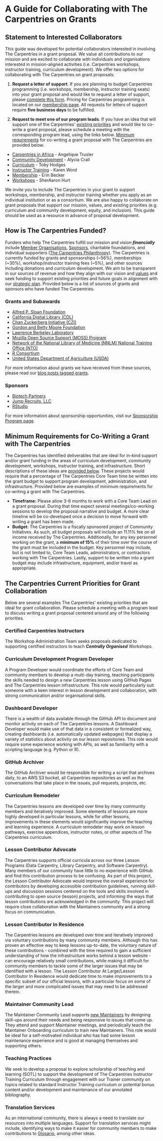 # A Guide for Collaborating with The Carpentries on Grants

## Statement to Interested Collaborators
This guide was developed for potential collaborators interested in involving The Carpentries in a grant proposal. We value all contributions to our mission and are excited to collaborate with individuals and organisations interested in mission-aligned activities (i.e. Carpentries workshops, instructor training, curriculum development). We offer two options for collaborating with The Carpentries on grant proposals:

1. **Request a letter of support**. If you are planning to budget Carpentries programming (i.e. workshops, membership, instructor training seats) into your grant proposal and would like to request a letter of support, please [complete this form](https://carpentries.typeform.com/to/oK25vSPE). Pricing for Carpentries programming is located on our [membership page](https://carpentries.org/membership/). All requests for letters of support require **five business days** to be fulfilled.

2. **Request to meet one of our program leads**. If you have an idea that will support one of the Carpentries' [existing priorities](https://docs.google.com/document/d/1-08lXysNEDc0lka0UB6cwToTq7XKi79lgZVMQhOcGZo/edit#heading=h.8zvh9pqeogxv) and would like to co-write a grant proposal, please schedule a meeting with the corresponding program lead, using the links below. [Minimum requirements](https://docs.google.com/document/d/1-08lXysNEDc0lka0UB6cwToTq7XKi79lgZVMQhOcGZo/edit#heading=h.ucwcxk7d18gv) for co-writing a grant proposal with The Carpentries are provided below.
  - [Carpentries in Africa](https://calendly.com/angelique_v) - Angelique Trusler
  - [Community Development](https://calendly.com/alycia-carpentries) - Alycia Crall
  - [Curriculum](https://calendly.com/tobyhodges) - Toby Hodges
  - [Instructor Training](https://calendly.com/karenword) - Karen Word
  - [Membership](https://calendly.com/ebecker-1) - Erin Becker
  - [Workshops](https://calendly.com/sheraaron/) - SherAaron Hurt

We invite you to include The Carpentries in your grant to support workshops, membership, and instructor training whether you apply as an individual institution or as a consortium. We are also happy to collaborate on grant proposals that support our mission, values, and existing priorities (e.g. curriculum and community development, equity, and inclusion). This guide should be used as a resource in advance of proposal development.

## How is The Carpentries Funded?
Funders who help The Carpentries fulfill our mission and vision _**financially**_ include [Member Organisations](https://carpentries.org/members/), [Sponsors](https://carpentries.org/sponsorship/), charitable foundations, and individual supporters ([The Carpentries Philanthropy](https://carpentries.us14.list-manage.com/subscribe?u=46d7513c798c6bd41e5f58f4a&id=33f76196ac)). The Carpentries is currently funded by grants and sponsorships (~56%), memberships (~30%), workshop/instructor training fees (~5%), and other sources including donations and curriculum development. We aim to be transparent in our sources of revenue and how they align with our vision and [values](https://carpentries.org/values/) and seek funding to support existing priorities and future goals in alignment with our [strategic plan](https://carpentries.org/strategic-plan/). Provided below is a list of sources of grants and sponsors who have funded The Carpentries.

### Grants and Subawards
- [Alfred P. Sloan Foundation](https://sloan.org/)
- [California Digital Library (CDL)](https://cdlib.org/)
- [Chan Zuckerberg Initiative (CZI)](https://chanzuckerberg.com/)
- [Gordon and Betty Moore Foundation](https://www.moore.org/)
- [Lawrence Berkeley Laboratory](https://carpentries.org/supporters/)
- [Mozilla Open Source Support (MOSS) Program](https://www.mozilla.org/en-US/moss/)
- [Network of the National Library of Medicine (NNLM) National Training Office (NTO)](https://nnlm.gov/about/offices/nto)
- [R Consortium](https://www.r-consortium.org/)
- [United States Department of Agriculture (USDA)](https://carpentries.org/supporters/)

For more information about grants we have received from these sources, please read our [blog posts tagged grants](https://carpentries.org/posts-by-tags/#blog-tag-grants).

### Sponsors
- [Biotech Partners](http://www.biotechpartners.org/)
- [Jump Recruits, LLC](https://jumprecruits.com/)
- [RStudio](https://rstudio.com/)

For more information about sponsorship opportunities, visit our [Sponsorship Program page](https://carpentries.org/sponsorship/).

## Minimum Requirements for Co-Writing a Grant with The Carpentries
The Carpentries has identified deliverables that are ideal for in-kind support and/or grant funding in the areas of curriculum development, community development, workshops, instructor training, and infrastructure. Short descriptions of these ideas are [provided below](https://docs.google.com/document/d/1-08lXysNEDc0lka0UB6cwToTq7XKi79lgZVMQhOcGZo/edit#heading=h.8zvh9pqeogxv). These projects would require that a percentage of The Carpentries Core Team time be written into the grant budget to support program development, administration, and infrastructure. Provided below are examples of minimum requirements for co-writing a grant with The Carpentries.

- **Timeframe:** Please allow 3-6 months to work with a Core Team Lead on a grant proposal. During that time expect several meetings/co-working sessions to develop the proposal narrative and budget. A more clear timeline will be co-developed once a decision to move forward with writing a grant has been made.
- **Budget:** The Carpentries is a fiscally sponsored project of Community Initiatives. As such, all budget proposals will include an 11.11% fee on all income received by The Carpentries. Additionally, for any key personnel working on the grant, a **minimum of 15%** of their time over the course of the grant must be included in the budget. Key personnel may include, but is not limited to, Core Team Leads, administrators, or contractors working with The Carpentries. Lastly, support to be written into a grant budget may include infrastructure, equipment, and/or travel as appropriate.

## The Carpentries Current Priorities for Grant Collaboration
Below are several examples The Carpentries' existing priorities that are ideal for grant collaboration. Please schedule a meeting with a program lead to discuss writing a grant proposal centered around any of the following priorities.

### Certified Carpentries Instructors
The Workshop Administration Team seeks proposals dedicated to supporting certified instructors to teach _**Centrally Organised**_ Workshops.

### Curriculum Development Program Developer
A Program Developer would coordinate the efforts of Core Team and community members to develop a multi-day training, teaching participants the skills needed to design a new Carpentries lesson using GitHub Pages and The Carpentries lesson infrastructure. This role would particularly suit someone with a keen interest in lesson development and collaboration, with strong communication and/or organisational skills.

### Dashboard Developer
There is a wealth of data available through the GitHub API to document and monitor activity on each of The Carpentries lessons. A Dashboard Developer would make use of that data in a consistent or formalized way, creating dashboards (i.e. automatically updated webpages) that display a variety of statistics about activity on our lesson repositories. This role would require some experience working with APIs, as well as familiarity with a scripting language (e.g. Python or R).

### GitHub Archiver
The GitHub Archiver would be responsible for writing a script that archives daily, to an AWS S3 bucket, all Carpentries repositories as well as the conversations that take place in the issues, pull requests, projects, etc.

### Curriculum Remodeler
The Carpentries lessons are developed over time by many community members and iteratively improved. Some elements of lessons are more highly developed in particular lessons, while for other lessons, improvements in these elements would significantly improve the teaching and learning experience. A curriculum remodeler may work on lesson pathways, exercise appendices, instructor notes, or other aspects of The Carpentries curriculum.

### Lesson Contributor Advocate
The Carpentries supports official curricula across our three Lesson Programs (Data Carpentry, Library Carpentry, and Software Carpentry). Many members of our community have little to no experience with GitHub and find this contribution process to be confusing. As part of this project, the Lesson Contributor Advocate would improve the overall experience for contributors by developing accessible contribution guidelines, running skill-ups and discussion sessions centered on the tools and skills involved in contributing to open source (lesson) projects, and informing the ways that lesson contributions are acknowledged in the community. This project will require close collaboration with the Maintainers
community and a strong focus on communication.

### Lesson Contributor In Residence
The Carpentries lessons are developed over time and iteratively improved via voluntary contributions by many community members. Although this has proven an effective way to keep lessons up-to-date, the voluntary nature of these contributions - combined with the time required to gain a sufficient understanding of how the infrastructure works behind a lesson website - can encourage relatively small contributions, while making it difficult for community members to tackle some of the larger issues that may be identified with a lesson. The Lesson Contributor At Large/Lesson Contributor In Residence would dedicate time to make improvements to a specific subset of our official lessons, with a particular focus on some of the larger and more complicated issues that may need to be addressed therein.

### Maintainer Community Lead
The Maintainer Community Lead supports [new Maintainers](https://carpentries.org/blog/2020/07/maintainer-welcome-2020/) by designing skill-ups around their needs and being responsive to issues that come up. They attend and support Maintainer meetings, and periodically teach the Maintainer Onboarding curriculum to train new Maintainers. This role would be ideal for a self-motivated individual who has had some lesson maintenance experience and is good at managing themselves and supporting others.

### Teaching Practices
We seek to develop a proposal to explore scholarship of teaching and learning (SOTL) to support the development of The Carpentries Instructor Training Curriculum through engagement with our Trainer community on topics related to standard Instructor Training curriculum or potential bonus content and/or development and maintenance of our annotated bibliography.

### Translation Services
As an international community, there is always a need to translate our resources into multiple languages. Support for translation services might include, identifying ways to make it easier for community members to make contributions to [Glosario](https://glosario.carpentries.org/), among other ideas.
